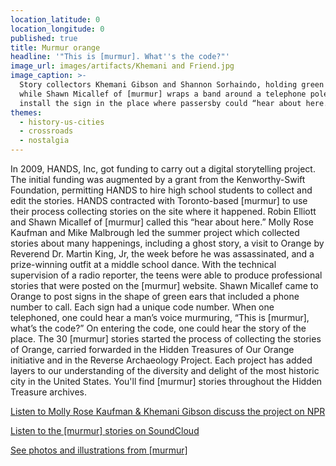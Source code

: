 ```yaml
---
location_latitude: 0
location_longitude: 0
published: true
title: Murmur orange
headline: '"This is [murmur]. What''s the code?"'
image_url: images/artifacts/Khemani and Friend.jpg
image_caption: >-
  Story collectors Khemani Gibson and Shannon Sorhaindo, holding green ears,
  while Shawn Micallef of [murmur] wraps a band around a telephone pole to
  install the sign in the place where passersby could “hear about here.”
themes:
  - history-us-cities
  - crossroads
  - nostalgia
---
```

In 2009, HANDS, Inc, got funding to carry out a digital storytelling project.  The initial funding was augmented by a grant from the Kenworthy-Swift Foundation, permitting HANDS to hire high school students to collect and edit the stories.  HANDS contracted with Toronto-based [murmur] to use their process collecting stories on the site where it happened.  Robin Elliott and Shawn Micallef of [murmur] called this “hear about here.”  Molly Rose Kaufman and Mike Malbrough led the summer project which collected stories about many happenings, including a ghost story, a visit to Orange by Reverend Dr. Martin King, Jr, the week before he was assassinated, and a prize-winning outfit at a middle school dance.  With the technical supervision of a radio reporter, the teens were able to produce professional stories that were posted on the [murmur] website.  Shawn Micallef came to Orange to post signs in the shape of green ears that included a phone number to call.  Each sign had a unique code number.  When one telephoned, one could hear a man’s voice murmuring, “This is [murmur], what’s the code?”  On entering the code, one could hear the story of the place.  The 30 [murmur] stories started the process of collecting the stories of Orange, carried forwarded in the Hidden Treasures of Our Orange initiative and in the Reverse Archaeology Project.  Each project has added layers to our understanding of the diversity and delight of the most historic city in the United States. You'll find [murmur] stories throughout the Hidden Treasure archives.  

[Listen to Molly Rose Kaufman & Khemani Gibson discuss the project on NPR](https://soundcloud.com/user-773139664/khemani-gibson-molly-rose-kaufman-discuss-murmur-on-here-and-now)

[Listen to the [murmur] stories on SoundCloud](https://soundcloud.com/murmur-orange-nj)  

[See photos and illustrations from [murmur]](http://imgur.com/a/fpW6X)
